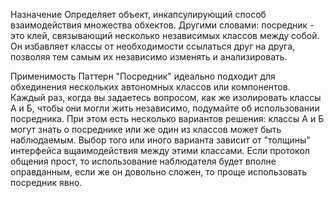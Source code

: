 ﻿Назначение
Определяет объект, инкапсулирующий способ взаимодействия множества обхектов.
Другими словами: посредник - это клей, связывающий несколько независимых классов между собой. Он избавляет классы от необходимости ссылаться друг на друга,
позволяя тем самым их независимо изменять и анализировать.

Применимость
Паттерн "Посредник" идеально подходит для обхединения нескольких автономных классов или компонентов. Каждый раз, когда вы задаетесь вопросом,
как же изолировать классы А и Б, чтобы они могли жить независимо, подумайте об использовании посредника.
При этом есть несколько вариантов решения: классы А и Б могут знать о посреднике или же один из классов может быть наблюдаемым. Выбор того или иного варианта
зависит от "толщины" интерфейса вщаимодействия между этими классами. Если протокол общения прост, то использование наблюдателя будет вполне оправданным,
если же он довольно сложен, то проще использовать посредник явно.